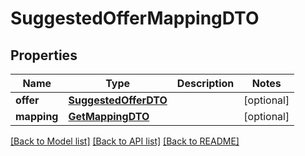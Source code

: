 # SuggestedOfferMappingDTO

## Properties
Name | Type | Description | Notes
------------ | ------------- | ------------- | -------------
**offer** | [**SuggestedOfferDTO**](SuggestedOfferDTO.md) |  | [optional] 
**mapping** | [**GetMappingDTO**](GetMappingDTO.md) |  | [optional] 

[[Back to Model list]](../README.md#documentation-for-models) [[Back to API list]](../README.md#documentation-for-api-endpoints) [[Back to README]](../README.md)


